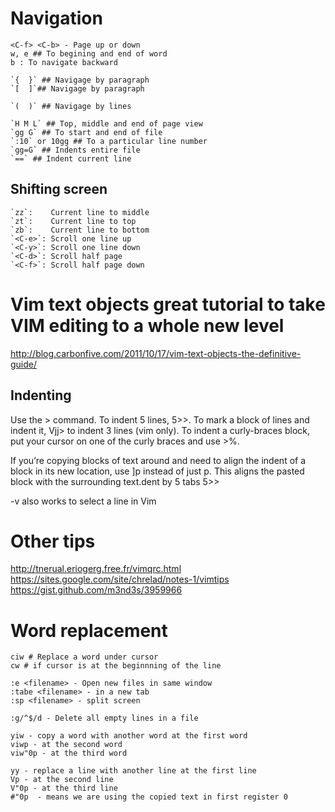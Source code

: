 # Navigation

```
<C-f> <C-b> - Page up or down
w, e ## To begining and end of word
b : To navigate backward

`{  }` ## Navigage by paragraph
`[  ]`## Navigage by paragraph

`(  )` ## Navigage by lines

`H M L` ## Top, middle and end of page view
`gg G` ## To start and end of file
`:10` or 10gg ## To a particular line number
`gg=G` ## Indents entire file
`==` ## Indent current line
```

## Shifting screen
```
`zz`:    Current line to middle
`zt`:    Current line to top
`zb`:    Current line to bottom
`<C-e>`: Scroll one line up
`<C-y>`: Scroll one line down
`<C-d>`: Scroll half page
`<C-f>`: Scroll half page down
```

# Vim text objects great tutorial to take VIM editing to a whole new level
http://blog.carbonfive.com/2011/10/17/vim-text-objects-the-definitive-guide/

## Indenting
Use the > command. To indent 5 lines, 5>>. To mark a block of lines and indent it, Vjj> to indent 3 lines (vim only). To indent a curly-braces block, put your cursor on one of the curly braces and use >%.

If you’re copying blocks of text around and need to align the indent of a block in its new location, use ]p instead of just p. This aligns the pasted block with the surrounding text.dent by 5 tabs
5>>

<shift>-v also works to select a line in Vim

# Other tips
http://tnerual.eriogerg.free.fr/vimqrc.html
https://sites.google.com/site/chrelad/notes-1/vimtips
https://gist.github.com/m3nd3s/3959966

# Word replacement
```
ciw # Replace a word under cursor
cw # if cursor is at the beginnning of the line

:e <filename> - Open new files in same window
:tabe <filename> - in a new tab
:sp <filename> - split screen

:g/^$/d - Delete all empty lines in a file

yiw - copy a word with another word at the first word
viwp - at the second word
viw"0p - at the third word

yy - replace a line with another line at the first line
Vp - at the second line
V"0p - at the third line
#"0p  - means we are using the copied text in first register 0
```
